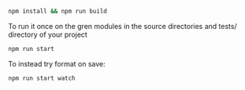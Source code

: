 ```bash
npm install && npm run build
```


To run it once on the gren modules in the source directories and tests/ directory of your project

```bash
npm run start
```

To instead try format on save:

```bash
npm run start watch
```

